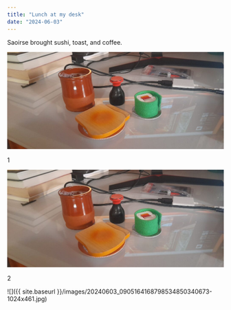 ```yaml
---
title: "Lunch at my desk"
date: "2024-06-03"
---
```


Saoirse brought sushi, toast, and coffee.

![](images/20240603_0905164168798534850340673.jpg)


1

![](images/20240603_0905164168798534850340673-1024x461.jpg)

2

![]({{ site.baseurl }}/images/20240603_0905164168798534850340673-1024x461.jpg)
